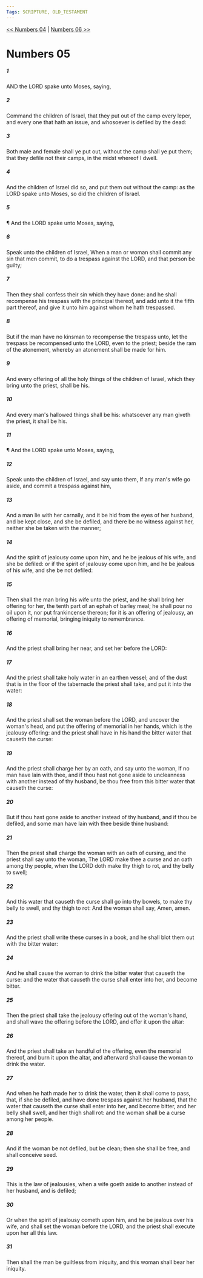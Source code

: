 ```yaml
---
Tags: SCRIPTURE, OLD_TESTAMENT
---
```


[<< Numbers 04](OLD_TESTAMENT/04_Numbers/Numbers_04.md) | [Numbers 06 >>](OLD_TESTAMENT/04_Numbers/Numbers_06.md)

# Numbers 05

##### 1

AND the LORD spake unto Moses, saying,

##### 2

Command the children of Israel, that they put out of the camp every leper, and every one that hath an issue, and whosoever is defiled by the dead:

##### 3

Both male and female shall ye put out, without the camp shall ye put them; that they defile not their camps, in the midst whereof I dwell.

##### 4

And the children of Israel did so, and put them out without the camp: as the LORD spake unto Moses, so did the children of Israel.

##### 5

¶ And the LORD spake unto Moses, saying,

##### 6

Speak unto the children of Israel, When a man or woman shall commit any sin that men commit, to do a trespass against the LORD, and that person be guilty;

##### 7

Then they shall confess their sin which they have done: and he shall recompense his trespass with the principal thereof, and add unto it the fifth part thereof, and give it unto him against whom he hath trespassed.

##### 8

But if the man have no kinsman to recompense the trespass unto, let the trespass be recompensed unto the LORD, even to the priest; beside the ram of the atonement, whereby an atonement shall be made for him.

##### 9

And every offering of all the holy things of the children of Israel, which they bring unto the priest, shall be his.

##### 10

And every man's hallowed things shall be his: whatsoever any man giveth the priest, it shall be his.

##### 11

¶ And the LORD spake unto Moses, saying,

##### 12

Speak unto the children of Israel, and say unto them, If any man's wife go aside, and commit a trespass against him,

##### 13

And a man lie with her carnally, and it be hid from the eyes of her husband, and be kept close, and she be defiled, and there be no witness against her, neither she be taken with the manner;

##### 14

And the spirit of jealousy come upon him, and he be jealous of his wife, and she be defiled: or if the spirit of jealousy come upon him, and he be jealous of his wife, and she be not defiled:

##### 15

Then shall the man bring his wife unto the priest, and he shall bring her offering for her, the tenth part of an ephah of barley meal; he shall pour no oil upon it, nor put frankincense thereon; for it is an offering of jealousy, an offering of memorial, bringing iniquity to remembrance.

##### 16

And the priest shall bring her near, and set her before the LORD:

##### 17

And the priest shall take holy water in an earthen vessel; and of the dust that is in the floor of the tabernacle the priest shall take, and put it into the water:

##### 18

And the priest shall set the woman before the LORD, and uncover the woman's head, and put the offering of memorial in her hands, which is the jealousy offering: and the priest shall have in his hand the bitter water that causeth the curse:

##### 19

And the priest shall charge her by an oath, and say unto the woman, If no man have lain with thee, and if thou hast not gone aside to uncleanness with another instead of thy husband, be thou free from this bitter water that causeth the curse:

##### 20

But if thou hast gone aside to another instead of thy husband, and if thou be defiled, and some man have lain with thee beside thine husband:

##### 21

Then the priest shall charge the woman with an oath of cursing, and the priest shall say unto the woman, The LORD make thee a curse and an oath among thy people, when the LORD doth make thy thigh to rot, and thy belly to swell;

##### 22

And this water that causeth the curse shall go into thy bowels, to make thy belly to swell, and thy thigh to rot: And the woman shall say, Amen, amen.

##### 23

And the priest shall write these curses in a book, and he shall blot them out with the bitter water:

##### 24

And he shall cause the woman to drink the bitter water that causeth the curse: and the water that causeth the curse shall enter into her, and become bitter.

##### 25

Then the priest shall take the jealousy offering out of the woman's hand, and shall wave the offering before the LORD, and offer it upon the altar:

##### 26

And the priest shall take an handful of the offering, even the memorial thereof, and burn it upon the altar, and afterward shall cause the woman to drink the water.

##### 27

And when he hath made her to drink the water, then it shall come to pass, that, if she be defiled, and have done trespass against her husband, that the water that causeth the curse shall enter into her, and become bitter, and her belly shall swell, and her thigh shall rot: and the woman shall be a curse among her people.

##### 28

And if the woman be not defiled, but be clean; then she shall be free, and shall conceive seed.

##### 29

This is the law of jealousies, when a wife goeth aside to another instead of her husband, and is defiled;

##### 30

Or when the spirit of jealousy cometh upon him, and he be jealous over his wife, and shall set the woman before the LORD, and the priest shall execute upon her all this law.

##### 31

Then shall the man be guiltless from iniquity, and this woman shall bear her iniquity.

